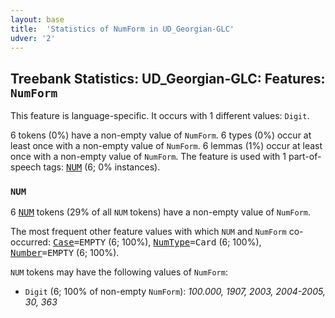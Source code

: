 ```yaml
---
layout: base
title:  'Statistics of NumForm in UD_Georgian-GLC'
udver: '2'
---
```


## Treebank Statistics: UD_Georgian-GLC: Features: `NumForm`

This feature is language-specific.
It occurs with 1 different values: `Digit`.

6 tokens (0%) have a non-empty value of `NumForm`.
6 types (0%) occur at least once with a non-empty value of `NumForm`.
6 lemmas (1%) occur at least once with a non-empty value of `NumForm`.
The feature is used with 1 part-of-speech tags: <tt><a href="ka_glc-pos-NUM.html">NUM</a></tt> (6; 0% instances).

### `NUM`

6 <tt><a href="ka_glc-pos-NUM.html">NUM</a></tt> tokens (29% of all `NUM` tokens) have a non-empty value of `NumForm`.

The most frequent other feature values with which `NUM` and `NumForm` co-occurred: <tt><a href="ka_glc-feat-Case.html">Case</a></tt><tt>=EMPTY</tt> (6; 100%), <tt><a href="ka_glc-feat-NumType.html">NumType</a></tt><tt>=Card</tt> (6; 100%), <tt><a href="ka_glc-feat-Number.html">Number</a></tt><tt>=EMPTY</tt> (6; 100%).

`NUM` tokens may have the following values of `NumForm`:

* `Digit` (6; 100% of non-empty `NumForm`): <em>100.000, 1907, 2003, 2004-2005, 30, 363</em>

